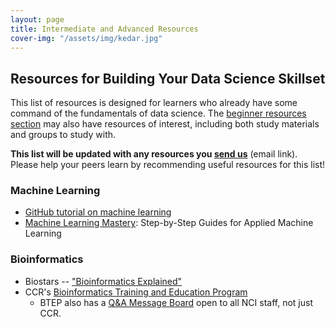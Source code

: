 ```yaml
---
layout: page
title: Intermediate and Advanced Resources 
cover-img: "/assets/img/kedar.jpg"
---
```


## Resources for Building Your Data Science Skillset

This list of resources is designed for learners who already have some command of the fundamentals of data science.  The [beginner resources section](../beginner-resources) may also have resources of interest, including both study materials and groups to study with.

**This list will be updated with any resources you [send us](mailto:NCICBIITDataScienceTraining@mail.nih.gov)** (email link). Please help your peers learn by recommending useful resources for this list!

### Machine Learning

* [GitHub tutorial on machine learning](https://github.com/topics/machine-learning)
* [Machine Learning Mastery](https://machinelearningmastery.com/start-here): Step-by-Step Guides for Applied Machine Learning

### Bioinformatics

* Biostars -- ["Bioinformatics Explained"](https://www.biostars.org)
* CCR's [Bioinformatics Training and Education Program](https://btep.ccr.cancer.gov)
  * BTEP also has a [Q&A Message Board](https://btep.ccr.cancer.gov/questions) open to all NCI staff, not just CCR.
